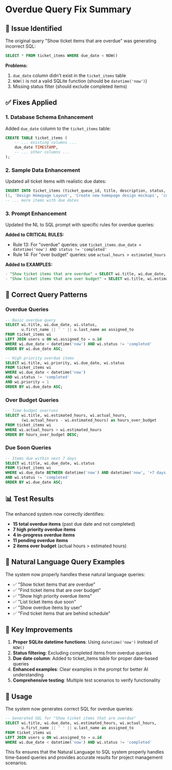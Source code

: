 # Overdue Query Fix Summary

## 🐛 Issue Identified

The original query "Show ticket items that are overdue" was generating incorrect SQL:
```sql
SELECT * FROM ticket_items WHERE due_date < NOW()
```

**Problems:**
1. `due_date` column didn't exist in the `ticket_items` table
2. `NOW()` is not a valid SQLite function (should be `datetime('now')`)
3. Missing status filter (should exclude completed items)

## ✅ Fixes Applied

### 1. Database Schema Enhancement
Added `due_date` column to the `ticket_items` table:
```sql
CREATE TABLE ticket_items (
    -- ... existing columns ...
    due_date TIMESTAMP,
    -- ... other columns ...
);
```

### 2. Sample Data Enhancement
Updated all ticket items with realistic due dates:
```sql
INSERT INTO ticket_items (ticket_queue_id, title, description, status, assigned_to, priority, estimated_hours, actual_hours, due_date) VALUES 
(1, 'Design Homepage Layout', 'Create new homepage design mockups', 'completed', 6, 2, 8.0, 7.5, '2024-12-15 23:59:59'),
-- ... more items with due dates
```

### 3. Prompt Enhancement
Updated the NL to SQL prompt with specific rules for overdue queries:

**Added to CRITICAL RULES:**
- Rule 13: For "overdue" queries: use `ticket_items.due_date < datetime('now') AND status != 'completed'`
- Rule 14: For "over budget" queries: use `actual_hours > estimated_hours`

**Added to EXAMPLES:**
```sql
- "Show ticket items that are overdue" → SELECT wi.title, wi.due_date, wi.estimated_hours, wi.actual_hours, u.first_name || ' ' || u.last_name as assigned_to FROM ticket_items wi LEFT JOIN users u ON wi.assigned_to = u.id WHERE wi.due_date < datetime('now') AND wi.status != 'completed'
- "Show ticket items that are over budget" → SELECT wi.title, wi.estimated_hours, wi.actual_hours, (wi.actual_hours - wi.estimated_hours) as hours_over_budget FROM ticket_items wi WHERE wi.actual_hours > wi.estimated_hours
```

## 🎯 Correct Query Patterns

### Overdue Queries
```sql
-- Basic overdue query
SELECT wi.title, wi.due_date, wi.status, 
       u.first_name || ' ' || u.last_name as assigned_to
FROM ticket_items wi
LEFT JOIN users u ON wi.assigned_to = u.id
WHERE wi.due_date < datetime('now') AND wi.status != 'completed'
ORDER BY wi.due_date ASC;

-- High priority overdue items
SELECT wi.title, wi.priority, wi.due_date, wi.status
FROM ticket_items wi
WHERE wi.due_date < datetime('now') 
AND wi.status != 'completed'
AND wi.priority = 1
ORDER BY wi.due_date ASC;
```

### Over Budget Queries
```sql
-- Time budget overruns
SELECT wi.title, wi.estimated_hours, wi.actual_hours,
       (wi.actual_hours - wi.estimated_hours) as hours_over_budget
FROM ticket_items wi
WHERE wi.actual_hours > wi.estimated_hours
ORDER BY hours_over_budget DESC;
```

### Due Soon Queries
```sql
-- Items due within next 7 days
SELECT wi.title, wi.due_date, wi.status
FROM ticket_items wi
WHERE wi.due_date BETWEEN datetime('now') AND datetime('now', '+7 days')
AND wi.status != 'completed'
ORDER BY wi.due_date ASC;
```

## 📊 Test Results

The enhanced system now correctly identifies:

- **15 total overdue items** (past due date and not completed)
- **7 high priority overdue items** 
- **4 in-progress overdue items**
- **11 pending overdue items**
- **2 items over budget** (actual hours > estimated hours)

## 🚀 Natural Language Query Examples

The system now properly handles these natural language queries:

- ✅ "Show ticket items that are overdue"
- ✅ "Find ticket items that are over budget"
- ✅ "Show high priority overdue items"
- ✅ "List ticket items due soon"
- ✅ "Show overdue items by user"
- ✅ "Find ticket items that are behind schedule"

## 🔧 Key Improvements

1. **Proper SQLite datetime functions**: Using `datetime('now')` instead of `NOW()`
2. **Status filtering**: Excluding completed items from overdue queries
3. **Due date column**: Added to ticket_items table for proper date-based queries
4. **Enhanced examples**: Clear examples in the prompt for better AI understanding
5. **Comprehensive testing**: Multiple test scenarios to verify functionality

## 📝 Usage

The system now generates correct SQL for overdue queries:
```sql
-- Generated SQL for "Show ticket items that are overdue"
SELECT wi.title, wi.due_date, wi.estimated_hours, wi.actual_hours, 
       u.first_name || ' ' || u.last_name as assigned_to 
FROM ticket_items wi 
LEFT JOIN users u ON wi.assigned_to = u.id 
WHERE wi.due_date < datetime('now') AND wi.status != 'completed'
```

This fix ensures that the Natural Language to SQL system properly handles time-based queries and provides accurate results for project management scenarios.
